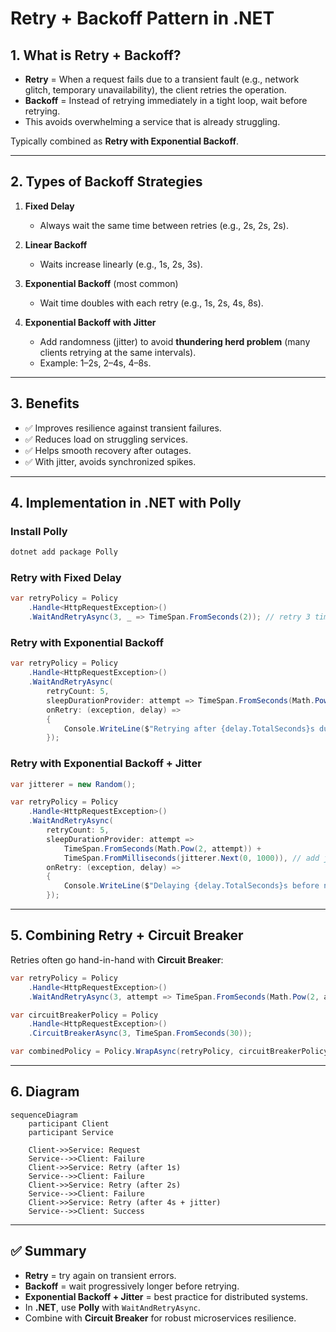 # Retry + Backoff Pattern in .NET

## 1. What is Retry + Backoff?
- **Retry** = When a request fails due to a transient fault (e.g., network glitch, temporary unavailability), the client retries the operation.  
- **Backoff** = Instead of retrying immediately in a tight loop, wait before retrying.  
- This avoids overwhelming a service that is already struggling.  

Typically combined as **Retry with Exponential Backoff**.

---

## 2. Types of Backoff Strategies
1. **Fixed Delay**  
   - Always wait the same time between retries (e.g., 2s, 2s, 2s).  

2. **Linear Backoff**  
   - Waits increase linearly (e.g., 1s, 2s, 3s).  

3. **Exponential Backoff** (most common)  
   - Wait time doubles with each retry (e.g., 1s, 2s, 4s, 8s).  

4. **Exponential Backoff with Jitter**  
   - Add randomness (jitter) to avoid **thundering herd problem** (many clients retrying at the same intervals).  
   - Example: 1–2s, 2–4s, 4–8s.  

---

## 3. Benefits
- ✅ Improves resilience against transient failures.  
- ✅ Reduces load on struggling services.  
- ✅ Helps smooth recovery after outages.  
- ✅ With jitter, avoids synchronized spikes.  

---

## 4. Implementation in .NET with Polly

### Install Polly
```bash
dotnet add package Polly
```

### Retry with Fixed Delay
```csharp
var retryPolicy = Policy
    .Handle<HttpRequestException>()
    .WaitAndRetryAsync(3, _ => TimeSpan.FromSeconds(2)); // retry 3 times, wait 2s each
```

### Retry with Exponential Backoff
```csharp
var retryPolicy = Policy
    .Handle<HttpRequestException>()
    .WaitAndRetryAsync(
        retryCount: 5,
        sleepDurationProvider: attempt => TimeSpan.FromSeconds(Math.Pow(2, attempt)), // 2^n seconds
        onRetry: (exception, delay) =>
        {
            Console.WriteLine($"Retrying after {delay.TotalSeconds}s due to: {exception.Message}");
        });
```

### Retry with Exponential Backoff + Jitter
```csharp
var jitterer = new Random();

var retryPolicy = Policy
    .Handle<HttpRequestException>()
    .WaitAndRetryAsync(
        retryCount: 5,
        sleepDurationProvider: attempt =>
            TimeSpan.FromSeconds(Math.Pow(2, attempt)) +
            TimeSpan.FromMilliseconds(jitterer.Next(0, 1000)), // add jitter
        onRetry: (exception, delay) =>
        {
            Console.WriteLine($"Delaying {delay.TotalSeconds}s before next retry due to: {exception.Message}");
        });
```

---

## 5. Combining Retry + Circuit Breaker
Retries often go hand-in-hand with **Circuit Breaker**:
```csharp
var retryPolicy = Policy
    .Handle<HttpRequestException>()
    .WaitAndRetryAsync(3, attempt => TimeSpan.FromSeconds(Math.Pow(2, attempt)));

var circuitBreakerPolicy = Policy
    .Handle<HttpRequestException>()
    .CircuitBreakerAsync(3, TimeSpan.FromSeconds(30));

var combinedPolicy = Policy.WrapAsync(retryPolicy, circuitBreakerPolicy);
```

---

## 6. Diagram

```mermaid
sequenceDiagram
    participant Client
    participant Service

    Client->>Service: Request
    Service-->>Client: Failure
    Client->>Service: Retry (after 1s)
    Service-->>Client: Failure
    Client->>Service: Retry (after 2s)
    Service-->>Client: Failure
    Client->>Service: Retry (after 4s + jitter)
    Service-->>Client: Success
```

---

## ✅ Summary
- **Retry** = try again on transient errors.  
- **Backoff** = wait progressively longer before retrying.  
- **Exponential Backoff + Jitter** = best practice for distributed systems.  
- In **.NET**, use **Polly** with `WaitAndRetryAsync`.  
- Combine with **Circuit Breaker** for robust microservices resilience.  
